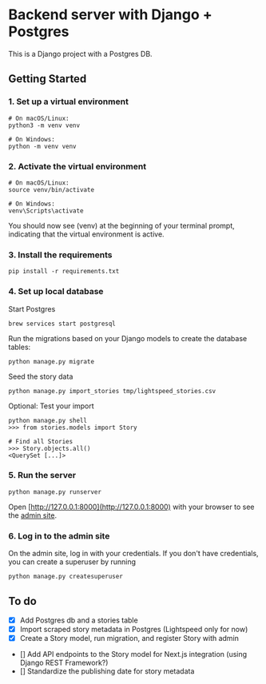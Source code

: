 #  Backend server with Django + Postgres

This is a Django project with a Postgres DB.


## Getting Started

### 1. Set up a virtual environment
```
# On macOS/Linux:
python3 -m venv venv

# On Windows:
python -m venv venv
```

### 2. Activate the virtual environment
```
# On macOS/Linux:
source venv/bin/activate

# On Windows:
venv\Scripts\activate
```

You should now see (venv) at the beginning of your terminal prompt, indicating that the virtual environment is active.

### 3. Install the requirements
```
pip install -r requirements.txt
```

### 4. Set up local database
Start Postgres
```
brew services start postgresql

```

Run the migrations based on your Django models to create the database tables:
```
python manage.py migrate
```

Seed the story data
```
python manage.py import_stories tmp/lightspeed_stories.csv 
```

Optional: Test your import
```
python manage.py shell
>>> from stories.models import Story

# Find all Stories
>>> Story.objects.all()
<QuerySet [...]>
```

### 5. Run the server
```
python manage.py runserver
```

Open [http://127.0.0.1:8000](http://127.0.0.1:8000) with your browser to see the [admin site](https://docs.djangoproject.com/en/5.1/ref/contrib/admin/).

### 6. Log in to the admin site

On the admin site, log in with your credentials. If you don't have credentials, you can create a superuser by running

```
python manage.py createsuperuser
```

## To do

- [x] Add Postgres db and a stories table
- [x] Import scraped story metadata in Postgres (Lightspeed only for now)
- [x] Create a Story model, run migration, and register Story with admin
- [] Add API endpoints to the Story model for Next.js integration (using Django REST Framework?)
- [] Standardize the publishing date for story metadata